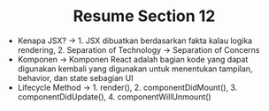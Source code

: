 <h1 align= "center"><b>Resume Section 12</b></h1>

<ul>
    <li>Kenapa JSX? -> 1. JSX dibuatkan berdasarkan fakta kalau logika rendering, 2. Separation of Technology -> Separation of Concerns</li>
    <li>Komponen -> Komponen React adalah bagian kode yang dapat digunakan kembali yang digunakan untuk menentukan tampilan, behavior, dan state sebagian UI</li>
    <li>Lifecycle Method -> 1. render(), 2. componentDidMount(), 3. componentDidUpdate(), 4. componentWillUnmount()</li>
</ul>
